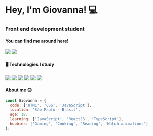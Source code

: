 <h1> Hey, I'm Giovanna! 💻</h1>
<h3> Front end development student </h3>

<h4>
You can find me around here!</h4>

<div>
  <a href="mailto:eugiovannasouza@gmail.com" target"_blank"><img src="https://img.shields.io/badge/Gmail-D14836?style=for-the-badge&logo=gmail&logoColor=white" target="_blank"></a>
  <a href="https://www.linkedin.com/in/giovanna-linda-752960205/" target"_blank"><img src="https://img.shields.io/badge/LinkedIn-0077B5?style=for-the-badge&logo=linkedin&logoColor=white" target="_blank">
  </a>
</div>

<h4> 🖥️ Technologies I study</h4>
<div>
  <a href="" target"_blank"><img src="https://img.shields.io/badge/HTML5-E34F26?style=for-the-badge&logo=html5&logoColor=white" target="_blank"></a>
  <a href="" target"_blank"><img src="https://img.shields.io/badge/CSS3-1572B6?style=for-the-badge&logo=css3&logoColor=white" target="_blank"></a>
  <a href="" target"_blank"><img src="https://img.shields.io/badge/JavaScript-F7DF1E?style=for-the-badge&logo=javascript&logoColor=black" target="_blank"></a>
  <a href="" target"_blank"><img src="https://img.shields.io/badge/TypeScript-007ACC?style=for-the-badge&logo=typescript&logoColor=white" target="_blank"></a>
  <a href="" target"_blank"><img src="https://img.shields.io/badge/Node.js-43853D?style=for-the-badge&logo=node.js&logoColor=white" target="_blank"></a>
  <a href="" target"_blank"><img src="https://img.shields.io/badge/React-20232A?style=for-the-badge&logo=react&logoColor=61DAFB" target="_blank"></a>
</div>


<h4>About me 🙃</h4>

``` javascript
const Giovanna = {
  code: ['HTML', 'CSS', 'JavaScript'],
  location: 'São Paulo - Brasil',
  age: 18,
  learning: ['JavaScript', 'ReactJS', 'TypeScript'],
  hobbies: ['Gaming', 'Cooking', 'Reading', 'Watch animations']
};



